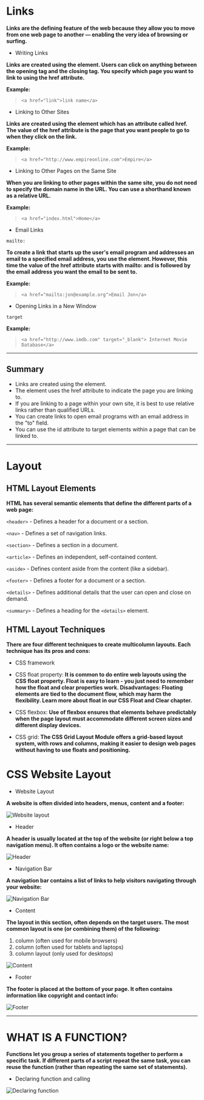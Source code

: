 # Links

**Links are the defining feature of the web because they allow you to move from one web page to another — enabling the very idea of browsing or surfing.**

- Writing Links

**Links are created using the <a> element. Users can click on anything between the opening <a> tag and the closing </a> tag. You specify which page you want to link to using the href attribute.**

**Example:**

> `<a href="link">link name</a>`

- Linking to Other Sites

**Links are created using the <a> element which has an attribute called href. The value of the href attribute is the page that you want people to go to when they click on the link.**

**Example:**

> `<a href="http://www.empireonline.com">Empire</a>`

- Linking to Other Pages on the Same Site

**When you are linking to other pages within the same site, you do not need to specify the domain name in the URL. You can use a shorthand known as a relative URL.**

**Example:**

> `<a href="index.html">Home</a>`

- Email Links

`mailto:` 

**To create a link that starts up the user's email program and addresses an email to a specified email address, you use the <a> element. However, this time the value of the href attribute starts with mailto: and is followed by the email address you want the email to be sent to.**

**Example:**

> `<a href="mailto:jon@example.org">Email Jon</a>`

- Opening Links in a New Window

 `target`

**Example:**

> `<a href="http://www.imdb.com" target="_blank"> Internet Movie Database</a>`

***

## Summary

* Links are created using the <a> element.
* The <a> element uses the href attribute to indicate the page you are linking to.
* If you are linking to a page within your own site, it is best to use relative links rather than qualified URLs.
* You can create links to open email programs with an email address in the "to" field.
* You can use the id attribute to target elements within a page that can be linked to.


***

# Layout

## HTML Layout Elements

**HTML has several semantic elements that define the different parts of a web page:**

`<header>` - Defines a header for a document or a section.

`<nav>` - Defines a set of navigation links.

`<section>` - Defines a section in a document.

`<article>` - Defines an independent, self-contained content.

`<aside>` - Defines content aside from the content (like a sidebar).

`<footer>` - Defines a footer for a document or a section.

`<details>` - Defines additional details that the user can open and close on demand.

`<summary>` - Defines a heading for the `<details>` element.


## HTML Layout Techniques

**There are four different techniques to create multicolumn layouts. Each technique has its pros and cons:**

- CSS framework
- CSS float property:
**It is common to do entire web layouts using the CSS float property. Float is easy to learn - you just need to remember how the float and clear properties work. Disadvantages: Floating elements are tied to the document flow, which may harm the flexibility. Learn more about float in our CSS Float and Clear chapter.**

- CSS flexbox:
**Use of flexbox ensures that elements behave predictably when the page layout must accommodate different screen sizes and different display devices.**
- CSS grid:
**The CSS Grid Layout Module offers a grid-based layout system, with rows and columns, making it easier to design web pages without having to use floats and positioning.**


# CSS Website Layout

- Website Layout

**A website is often divided into headers, menus, content and a footer:**

![Website layout](https://media.geeksforgeeks.org/wp-content/uploads/website_layout-300x268.png)


- Header

**A header is usually located at the top of the website (or right below a top navigation menu). It often contains a logo or the website name:**

![Header](https://media.geeksforgeeks.org/wp-content/cdn-uploads/Screenshot-11-1-1024x576.png)


- Navigation Bar

**A navigation bar contains a list of links to help visitors navigating through your website:**

![Navigation Bar](https://i.pinimg.com/originals/3b/11/a9/3b11a9900246da77cc77d89ffc635fb9.png)

- Content

**The layout in this section, often depends on the target users. The most common layout is one (or combining them) of the following:**

1. column (often used for mobile browsers)
2. column (often used for tablets and laptops)
3. column layout (only used for desktops)


![Content](https://html.com/wp-content/uploads/columns.jpg)


- Footer

**The footer is placed at the bottom of your page. It often contains information like copyright and contact info:**


![Footer](https://i.pinimg.com/originals/53/2b/6d/532b6d94bb901da7b0f9e44d68fd18a9.png)

***

# WHAT IS A FUNCTION? 

**Functions let you group a series of statements together to perform a specific task. If different parts of a script repeat the same task, you can reuse the function (rather than repeating the same set of statements).**


- Declaring function and calling


![Declaring function](https://miro.medium.com/max/620/1*leb81T_gEjgGIleEykT1Dg.png)







